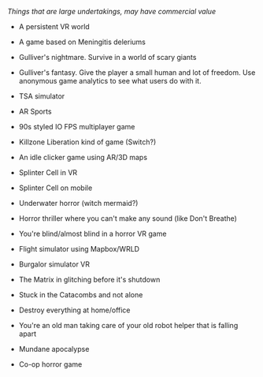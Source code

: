 _Things that are large undertakings, may have commercial value_

- A persistent VR world  
  
- A game based on Meningitis deleriums  
  
- Gulliver's nightmare. Survive in a world of scary giants  
  
- Gulliver's fantasy. Give the player a small human and lot of freedom. Use anonymous game analytics to see what users do with it.  
  
- TSA simulator  
  
- AR Sports  
  
- 90s styled IO FPS multiplayer game  
  
- Killzone Liberation kind of game (Switch?)  
  
- An idle clicker game using AR/3D maps  
  
- Splinter Cell in VR  
  
- Splinter Cell on mobile
  
- Underwater horror (witch mermaid?)  
  
- Horror thriller where you can't make any sound (like Don't Breathe)  
  
- You're blind/almost blind in a horror VR game  
  
- Flight simulator using Mapbox/WRLD  
  
- Burgalor simulator VR  
  
- The Matrix in glitching before it's shutdown  
  
- Stuck in the Catacombs and not alone  
  
- Destroy everything at home/office  
  
- You're an old man taking care of your old robot helper that is falling apart  
  
- Mundane apocalypse

- Co-op horror game